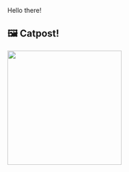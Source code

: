 Hello there!



## 🖼️ Catpost!

<sub>
    <img src="https://cdn2.thecatapi.com/images/cv3.jpg" height="256">
</sub>

